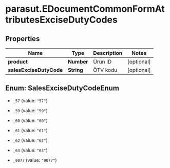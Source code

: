 # parasut.EDocumentCommonFormAttributesExciseDutyCodes

## Properties
Name | Type | Description | Notes
------------ | ------------- | ------------- | -------------
**product** | **Number** | Ürün ID | [optional] 
**salesExciseDutyCode** | **String** | ÖTV kodu | [optional] 


<a name="SalesExciseDutyCodeEnum"></a>
## Enum: SalesExciseDutyCodeEnum


* `_57` (value: `"57"`)

* `_59` (value: `"59"`)

* `_60` (value: `"60"`)

* `_61` (value: `"61"`)

* `_62` (value: `"62"`)

* `_63` (value: `"63"`)

* `_9077` (value: `"9077"`)




